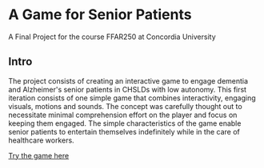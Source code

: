# A Game for Senior Patients
A Final Project for the course FFAR250 at Concordia University

## Intro
The project consists of creating an interactive game to engage dementia and Alzheimer's senior patients in CHSLDs with low autonomy. This first iteration consists of one simple game that combines interactivity, engaging visuals, motions and sounds. The concept was carefully thought out to necessitate minimal comprehension effort on the player and focus on keeping them engaged. The simple characteristics of the game enable senior patients to entertain themselves indefinitely while in the care of healthcare workers. 

[Try the game here](http://jessicachan.graphics/game4seniors/)
